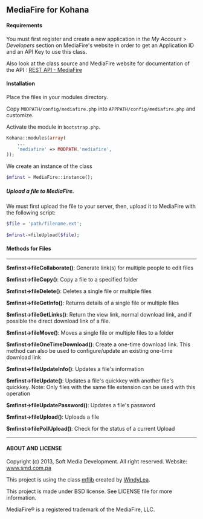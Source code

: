 ## MediaFire for Kohana

#### Requirements

You must first register and create a new application in the *My Account* &gt; *Developers* section on MediaFire's website in order to get an Application ID and an API Key to use this class.

Also look at the class source and MediaFire website for documentation of the API : [REST API - MediaFire](http://developers.mediafire.com/index.php/REST_API)

#### Installation

Place the files in your modules directory.

Copy `MODPATH/config/mediafire.php` into `APPPATH/config/mediafire.php` and customize.

Activate the module in `bootstrap.php`.

```php
Kohana::modules(array(
	...
	'mediafire' => MODPATH.'mediafire',
));
```
We create an instance of the class
```php
$mfinst = MediaFire::instance();
```

##### Upload a file to MediaFire.
We must first upload the file to your server, then, upload it to MediaFire with the following script:
```php
$file = 'path/filename.ext';
	
$mfinst->fileUpload($file);
```

#### Methods for Files

---

**$mfinst->fileCollaborate()**: Generate link(s) for multiple people to edit files

**$mfinst->fileCopy()**: Copy a file to a specified folder

**$mfinst->fileDelete()**: Deletes a single file or multiple files

**$mfinst->fileGetInfo()**: Returns details of a single file or multiple files

**$mfinst->fileGetLinks()**: Return the view link, normal download link, and if possible the direct download link of a file.

**$mfinst->fileMove()**: Moves a single file or multiple files to a folder

**$mfinst->fileOneTimeDownload()**: Create a one-time download link. This method can also be used to configure/update an existing one-time download link

**$mfinst->fileUpdateInfo()**: Updates a file's information

**$mfinst->fileUpdate()**: Updates a file's quickkey with another file's quickkey. Note: Only files with the same file extension can be used with this operation

**$mfinst->fileUpdatePassword()**: Updates a file's password

**$mfinst->fileUpload()**: Uploads a file

**$mfinst->filePollUpload()**: Check for the status of a current Upload

---

#### ABOUT AND LICENSE

Copyright (c) 2013, Soft Media Development. All right reserved. Website: www.smd.com.pa

This project is using the class [mflib](https://github.com/windylea/mediafire-api-php-library) created by [WindyLea](https://github.com/windylea).

This project is made under BSD license. See LICENSE file for more information.

MediaFire® is a registered trademark of the MediaFire, LLC.
